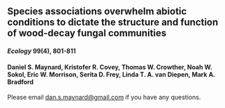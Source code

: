 ## Species associations overwhelm abiotic conditions to dictate the structure and function of wood-decay fungal communities
#### *Ecology*  99(4), 801-811
#### Daniel S. Maynard, Kristofer R. Covey, Thomas W. Crowther, Noah W. Sokol, Eric W. Morrison, Serita D. Frey, Linda T. A. van Diepen, Mark A. Bradford

Please email dan.s.maynard@gmail.com if you have any questions. 

